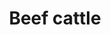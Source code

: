 ---
title: Beef cattle
longTitle: 'Beef cattle'
tags:
- gccommon
french:
- "[[Bovins de boucherie]]"
---